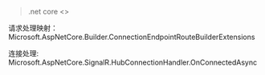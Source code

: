 
>  .net core <<SignalR>>

请求处理映射：Microsoft.AspNetCore.Builder.ConnectionEndpointRouteBuilderExtensions

连接处理: Microsoft.AspNetCore.SignalR.HubConnectionHandler<THub>.OnConnectedAsync